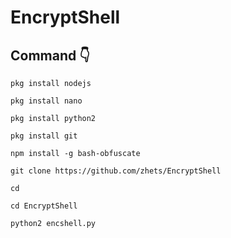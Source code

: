# EncryptShell
## Command 👇

```
pkg install nodejs
```
```
pkg install nano
```
```
pkg install python2
```
```
pkg install git
```
```
npm install -g bash-obfuscate
```
```
git clone https://github.com/zhets/EncryptShell
```
```
cd
```
```
cd EncryptShell
```
```
python2 encshell.py
```
